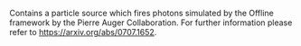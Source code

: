 Contains a particle source which fires photons simulated by the Offline framework by the Pierre Auger Collaboration. For further information please refer to https://arxiv.org/abs/0707.1652.